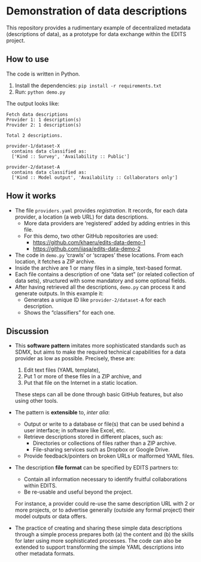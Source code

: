 # Demonstration of data descriptions

This repository provides a rudimentary example of decentralized metadata (descriptions of data), as a prototype for data exchange within the EDITS project.

## How to use

The code is written in Python.

1. Install the dependencies: `pip install -r requirements.txt`
2. Run: `python demo.py`

The output looks like:
```
Fetch data descriptions
Provider 1: 1 description(s)
Provider 2: 1 description(s)

Total 2 descriptions.

provider-1/dataset-X
  contains data classified as:
  ['Kind :: Survey', 'Availability :: Public']

provider-2/dataset-A
  contains data classified as:
  ['Kind :: Model output', 'Availability :: Collaborators only']
```


## How it works

- The file `providers.yaml` provides *registration*. It records, for each data provider, a location (a web URL) for data descriptions.
  - More data providers are ‘registered’ added by adding entries in this file.
  - For this demo, two other GitHub repositories are used:
    - https://github.com/khaeru/edits-data-demo-1
    - https://github.com/iiasa/edits-data-demo-2
- The code in `demo.py` ‘crawls’ or ‘scrapes’ these locations.
  From each location, it fetches a ZIP archive.
- Inside the archive are 1 or many files in a simple, text-based format.
- Each file contains a description of one “data set” (or related collection of data sets), structured with some mandatory and some optional fields.
- After having retrieved all the descriptions, ``demo.py`` can process it and generate outputs. In this example it:
  - Generates a unique ID like `provider-2/dataset-A` for each description.
  - Shows the “classifiers” for each one.

## Discussion

- This **software pattern** imitates more sophisticated standards such as SDMX, but aims to make the required technical capabilities for a data provider as low as possible.
  Precisely, these are:
  1. Edit text files (YAML template),
  2. Put 1 or more of these files in a ZIP archive, and
  3. Put that file on the Internet in a static location.

  These steps can all be done through basic GitHub features, but also using other tools.

- The pattern is **extensible** to, *inter alia*:
  - Output or write to a database or file(s) that can be used behind a user interface; in software like Excel, etc.
  - Retrieve descriptions stored in different places, such as:
    - Directories or collections of files rather than a ZIP archive.
    - File-sharing services such as Dropbox or Google Drive.
  - Provide feedback/pointers on broken URLs or malformed YAML files.

- The description **file format** can be specified by EDITS partners to:

  - Contain all information necessary to identify fruitful collaborations within EDITS.
  - Be re-usable and useful beyond the project.

  For instance, a provider could re-use the same description URL with 2 or more projects, or to advertise generally (outside any formal project) their model outputs or data offers.

- The practice of creating and sharing these simple data descriptions through a simple process prepares both (a) the content and (b) the skills for later using more sophisticated processes.
  The code can also be extended to support transforming the simple YAML descriptions into other metadata formats.
